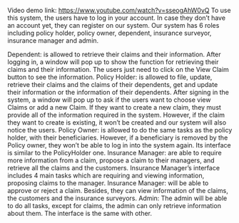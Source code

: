 Video demo link: https://www.youtube.com/watch?v=sseogAhW0vQ
To use this system, the users have to log in your account. In case they don’t have an account yet, they can register on our system. Our system has 6 roles including policy holder, policy owner, dependent, insurance surveyor, insurance manager and admin.
 
Dependent: is allowed to retrieve their claims and their information. After logging in, a window will pop up to show the function for retrieving their claims and their information. The users just need to click on the View Claim button to see the information.
Policy Holder: is allowed to file, update, retrieve their claims and the claims of their dependents, get and update their information or the information of their dependents. After signing in the system, a window will pop up to ask if the users want to choose view Claims or add a new Claim. If they want to create a new claim, they must provide all of the information required in the system. However, if the claim they want to create is existing, it won’t be created and our system will also notice the users. 
Policy Owner: is allowed to do the same tasks as the policy holder, with their beneficiaries. However, if a beneficiary is removed by the Policy owner, they won’t be able to log in into the system again. Its interface is similar to the PolicyHolder one.
Insurance Manager: are able to require more information from a claim, propose a claim to their managers, and retrieve all the claims and the customers. Insurance Manager’s interface includes 4 main tasks which are requiring and viewing information, proposing claims to the manager.
Insurance Manager: will be able to approve or reject a claim. Besides, they can view information of the claims, the customers and the insurance surveyors.
Admin: The admin will be able to do all tasks, except for claims, the admin can only retrieve information about them. The interface is the same with other.

